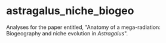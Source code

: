 # astragalus_niche_biogeo
Analyses for the paper entitled, "Anatomy of a mega-radiation: Biogeography and niche evolution in *Astragalus*".


